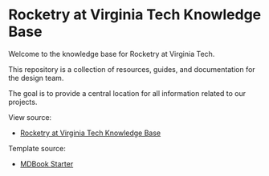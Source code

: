 # Rocketry at Virginia Tech Knowledge Base

Welcome to the knowledge base for Rocketry at Virginia Tech.

This repository is a collection of resources, guides, and documentation for the design team.

The goal is to provide a central location for all information related to our projects.

View source:

- [Rocketry at Virginia Tech Knowledge Base](https://github.com/RocketryVT/knowledge-base)

Template source:

- [MDBook Starter](https://github.com/MichaelCurrin/mdbook-quickstart)
